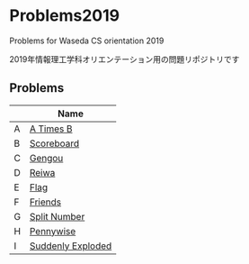 # Problems2019
Problems for Waseda CS orientation 2019

2019年情報理工学科オリエンテーション用の問題リポジトリです

## Problems

|   | Name |
|---|---|
| A | [A Times B](./a-mul-b/statement.md) |
| B | [Scoreboard](./scoreboard/statement.md) |
| C | [Gengou](./gengou/statement.md) |
| D | [Reiwa](./reiwa/statement.md) |
| E | [Flag](./flag/statement.md) |
| F | [Friends](./friends/statement.md) |
| G | [Split Number](./splitnumber/statement.md) |
| H | [Pennywise](./pennywise/statement.md) |
| I | [Suddenly Exploded](./explode/statement.md) |
